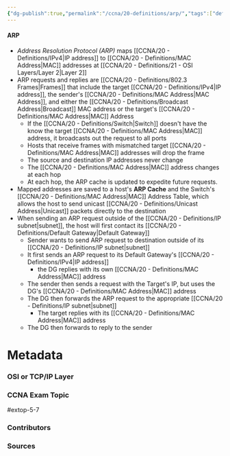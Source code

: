 ```yaml
---
{"dg-publish":true,"permalink":"/ccna/20-definitions/arp/","tags":["defs_ccna"]}
---
```


#### ARP
- *Address Resolution Protocol (ARP)* maps [[CCNA/20 - Definitions/IPv4\|IP address]] to [[CCNA/20 - Definitions/MAC Address\|MAC]] addresses at [[CCNA/20 - Definitions/21 - OSI Layers/Layer 2\|Layer 2]]
- ARP requests and replies are [[CCNA/20 - Definitions/802.3 Frames\|Frames]] that include the target [[CCNA/20 - Definitions/IPv4\|IP address]], the sender's [[CCNA/20 - Definitions/MAC Address\|MAC Address]], and either the [[CCNA/20 - Definitions/Broadcast Address\|Broadcast]] MAC address or the target's [[CCNA/20 - Definitions/MAC Address\|MAC]] Address
	- If the [[CCNA/20 - Definitions/Switch\|Switch]] doesn't have the know the target [[CCNA/20 - Definitions/MAC Address\|MAC]] address, it broadcasts out the request to all ports
	- Hosts that receive frames with mismatched target [[CCNA/20 - Definitions/MAC Address\|MAC]] addresses will drop the frame
	- The source and destination IP addresses never change
	- The [[CCNA/20 - Definitions/MAC Address\|MAC]] address changes at each hop
	- At each hop, the ARP cache is updated to expedite future requests.
- Mapped addresses are saved to a host's **ARP Cache** and the Switch's [[CCNA/20 - Definitions/MAC Address\|MAC]] Address Table, which allows the host to send unicast [[CCNA/20 - Definitions/Unicast Address\|Unicast]] packets directly to the destination
- When sending an ARP request outside of the [[CCNA/20 - Definitions/IP subnet\|subnet]], the host will first contact its [[CCNA/20 - Definitions/Default Gateway\|Default Gateway]]
	- Sender wants to send ARP request to destination outside of its [[CCNA/20 - Definitions/IP subnet\|subnet]]
	- It first sends an ARP request to its Default Gateway's [[CCNA/20 - Definitions/IPv4\|IP address]]
		- the DG replies with its own [[CCNA/20 - Definitions/MAC Address\|MAC]] address
	- The sender then sends a request with the Target's IP, but uses the DG's [[CCNA/20 - Definitions/MAC Address\|MAC]] address
	- The DG then forwards the ARP request to the appropriate [[CCNA/20 - Definitions/IP subnet\|subnet]]
		- The target replies with its [[CCNA/20 - Definitions/MAC Address\|MAC]] address
	- The DG then forwards to reply to the sender




# Metadata
### OSI or TCP/IP Layer

### CCNA Exam Topic
#extop-5-7
### Contributors

### Sources

